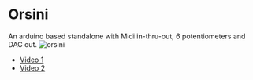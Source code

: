Orsini
======

An arduino based standalone with Midi in-thru-out, 6 potentiometers and DAC out.
![orsini](https://user-images.githubusercontent.com/6823868/29380198-2f4f556e-82c5-11e7-9e20-f05cb71f9899.jpg)

- [Video 1](https://www.youtube.com/watch?v=QPaGWW7q3iw)
- [Video 2](https://www.youtube.com/watch?v=FKTxtArhNdU)
